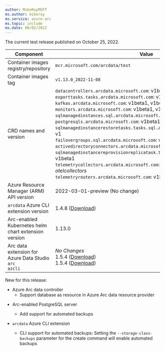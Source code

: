 ```yaml
---
author: MikeRayMSFT
ms.author: mikeray
ms.service: azure-arc
ms.topic: include
ms.date: 08/02/2022
---
```



The current test release published on October 25, 2022.

|Component|Value|
|-----------|-----------|
|Container images registry/repository |`mcr.microsoft.com/arcdata/test`|
|Container images tag |`v1.13.0_2022-11-08`|
|CRD names and version|`datacontrollers.arcdata.microsoft.com`: v1beta1, v1 through v6<br/>`exporttasks.tasks.arcdata.microsoft.com`: v1beta1, v1, v2<br/>`kafkas.arcdata.microsoft.com`: v1beta1, v1beta2<br/>`monitors.arcdata.microsoft.com`: v1beta1, v1, v2<br/>`sqlmanagedinstances.sql.arcdata.microsoft.com`: v1beta1, v1 through v7<br/>`postgresqls.arcdata.microsoft.com`: v1beta1, v1beta2, v1beta3<br/>`sqlmanagedinstancerestoretasks.tasks.sql.arcdata.microsoft.com`: v1beta1, v1<br/>`failovergroups.sql.arcdata.microsoft.com`: v1beta1, v1beta2, v1 through v2<br/>`activedirectoryconnectors.arcdata.microsoft.com`: v1beta1, v1beta2, v1<br/>`sqlmanagedinstancereprovisionreplicatask.tasks.sql.arcdata.microsoft.com`: v1beta1<br/>`telemetrycollectors.arcdata.microsoft.com`: v1beta1, v1beta2 *use to be otelcollectors*<br/>`telemetryrouters.arcdata.microsoft.com`: v1beta1, v1beta2<br/>|
|Azure Resource Manager (ARM) API version|2022-03-01-preview (No change)|
|`arcdata` Azure CLI extension version|1.4.8 ([Download](https://aka.ms/az-cli-arcdata-ext))|
|Arc-enabled Kubernetes helm chart extension version|1.13.0|
|Arc data extension for Azure Data Studio<br/>`arc`<br/>`azcli`|*No Changes*<br/>1.5.4 ([Download](https://aka.ms/ads-arcdata-ext))</br>1.5.4 ([Download](https://aka.ms/ads-azcli-ext))|



New for this release:
- Azure Arc data controller
  - Support database as resource in Azure Arc data resource provider 

<!--
- Arc-enabled SQL managed instance
-->

- Arc-enabled PostgreSQL server
  - Add support for automated backups

- `arcdata` Azure CLI extension
  - CLI support for automated backups: Setting the `--storage-class-backups` parameter for the create command will enable automated backups
